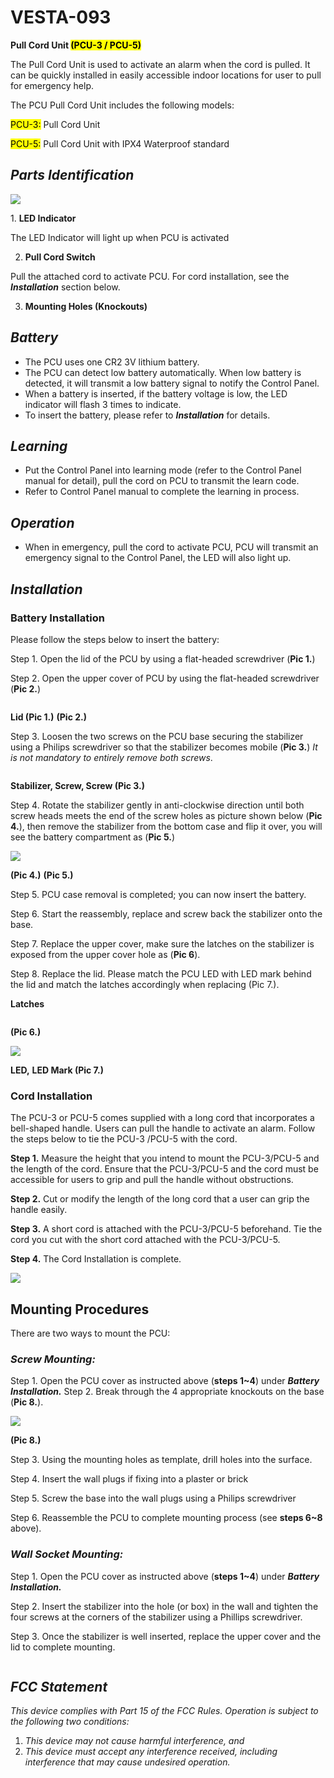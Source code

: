 # VESTA-093

**Pull Cord Unit&#x20;**<mark style="background-color:yellow;">**(PCU-3 / PCU-5)**</mark>

The Pull Cord Unit is used to activate an alarm when the cord is pulled. It can be quickly installed in easily accessible indoor locations for user to pull for emergency help.

The PCU Pull Cord Unit includes the following models:

<mark style="background-color:yellow;">PCU-3:</mark> Pull Cord Unit

<mark style="background-color:yellow;">PCU-5:</mark> Pull Cord Unit with IPX4 Waterproof standard

## _**Parts Identification**_

![](<.gitbook/assets/2 (63).png>)

1\. **LED Indicator**

The LED Indicator will light up when PCU is activated

2. **Pull Cord Switch**

Pull the attached cord to activate PCU. For cord installation, see the _**Installation**_ section below.

3. **Mounting Holes (Knockouts)**

## _**Battery**_

* The PCU uses one CR2 3V lithium battery.
* The PCU can detect low battery automatically. When low battery is detected, it will transmit a low battery signal to notify the Control Panel.
* When a battery is inserted, if the battery voltage is low, the LED indicator will flash 3 times to indicate.
* To insert the battery, please refer to _**Installation**_ for details.

## _**Learning**_

* Put the Control Panel into learning mode (refer to the Control Panel manual for detail), pull the cord on PCU to transmit the learn code.
* Refer to Control Panel manual to complete the learning in process.

## _**Operation**_

* When in emergency, pull the cord to activate PCU, PCU will transmit an emergency signal to the Control Panel, the LED will also light up.

## _**Installation**_

### **Battery Installation**

Please follow the steps below to insert the battery:

Step 1. Open the lid of the PCU by using a flat-headed screwdriver (**Pic 1.**)

Step 2. Open the upper cover of PCU by using the flat-headed screwdriver (**Pic 2.**)

<figure><img src=".gitbook/assets/image (8) (1) (1) (1) (1).png" alt=""><figcaption></figcaption></figure>

&#x20; **Lid                                                            (Pic 1.)** **(Pic 2.)**

Step 3. Loosen the two screws on the PCU base securing the stabilizer using a Philips screwdriver so that the stabilizer becomes mobile (**Pic 3.**) _It is not mandatory to entirely remove both screws_.

<figure><img src=".gitbook/assets/image (9) (1) (1).png" alt=""><figcaption></figcaption></figure>

**Stabilizer, Screw, Screw                                                       (Pic 3.)**



Step 4. Rotate the stabilizer gently in anti-clockwise direction until both screw heads meets the end of the screw holes as picture shown below (**Pic 4.**), then remove the stabilizer from the bottom case and flip it over, you will see the battery compartment as (**Pic 5.**)

![](<.gitbook/assets/9 (44).png>)

&#x20;                                **(Pic 4.)**                                                                                              **(Pic 5.)**

Step 5. PCU case removal is completed; you can now insert the battery.

Step 6. Start the reassembly, replace and screw back the stabilizer onto the base.

Step 7. Replace the upper cover, make sure the latches on the stabilizer is exposed from the upper cover hole as (**Pic 6**).

Step 8. Replace the lid. Please match the PCU LED with LED mark behind the lid and match the latches accordingly when replacing (Pic 7.).

**Latches**    &#x20;

<figure><img src=".gitbook/assets/image (14) (1).png" alt=""><figcaption></figcaption></figure>

&#x20;                                                                                               **(Pic 6.)**             &#x20;

![](<.gitbook/assets/13 (27).png>)

**LED,** **LED Mark                                                             (Pic 7.)**                                                                                    &#x20;

### **Cord Installation**

The PCU-3 or PCU-5 comes supplied with a long cord that incorporates a bell-shaped handle. Users can pull the handle to activate an alarm. Follow the steps below to tie the PCU-3 /PCU-5 with the cord.

**Step 1.** Measure the height that you intend to mount the PCU-3/PCU-5 and the length of the cord. Ensure that the PCU-3/PCU-5 and the cord must be accessible for users to grip and pull the handle without obstructions.

**Step 2.** Cut or modify the length of the long cord that a user can grip the handle easily.

**Step 3.** A short cord is attached with the PCU-3/PCU-5 beforehand. Tie the cord you cut with the short cord attached with the PCU-3/PCU-5.

**Step 4.** The Cord Installation is complete.

![](<.gitbook/assets/14 (21).png>)

## **Mounting Procedures**

There are two ways to mount the PCU:

### _**Screw Mounting:**_

Step 1. Open the PCU cover as instructed above (**steps 1\~4**) under _**Battery Installation.**_ Step 2. Break through the 4 appropriate knockouts on the base (**Pic 8.**).

![](<.gitbook/assets/15 (23).png>)

&#x20;                                                                                            **(Pic 8.)**

Step 3. Using the mounting holes as template, drill holes into the surface.

Step 4. Insert the wall plugs if fixing into a plaster or brick

Step 5. Screw the base into the wall plugs using a Philips screwdriver

Step 6. Reassemble the PCU to complete mounting process (see **steps 6\~8** above).

### _**Wall Socket Mounting:**_

Step 1. Open the PCU cover as instructed above (**steps 1\~4**) under _**Battery Installation.**_

Step 2. Insert the stabilizer into the hole (or box) in the wall and tighten the four screws at the corners of the stabilizer using a Phillips screwdriver.

Step 3. Once the stabilizer is well inserted, replace the upper cover and the lid to complete mounting.

<figure><img src=".gitbook/assets/image (15) (1).png" alt=""><figcaption></figcaption></figure>

## _**FCC Statement**_

_This device complies with Part 15 of the FCC Rules. Operation is subject to the following two conditions:_

1. _This device may not cause harmful interference, and_
2. _This device must accept any interference received, including interference that may cause undesired operation._

